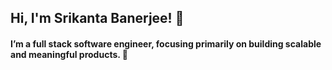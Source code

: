 ## Hi, I'm Srikanta Banerjee! 👋


#### I’m a full stack software engineer, focusing primarily on building scalable and meaningful products. 🚀

